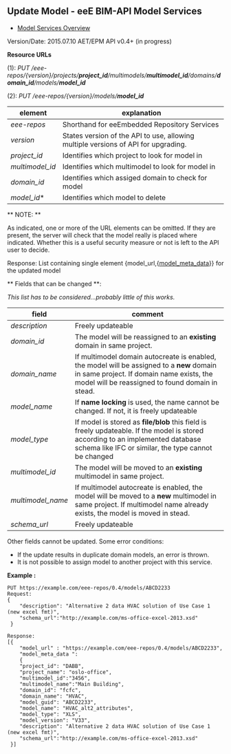 ## Update Model - eeE BIM-API Model Services

* [Model Services Overview](./model_service.md)

Version/Date: 2015.07.10 AET/EPM  API v0.4+ (in progress)


**Resource URLs** 

(1): *PUT /eee-repos/{version}/projects/**project_id**/multimodels/**multimodel_id**/domains/**domain_id**/models/**model_id***

(2): *PUT /eee-repos/{version}/models/**model_id***

element | explanation
--------|-----------|
*eee-repos*	|Shorthand for eeEmbedded Repository Services|
*version*	|States version of the API to use, allowing multiple versions of API for upgrading.
*project_id*	|Identifies which project to look for model in 
*multimodel_id*	|Identifies which multimodel to look for model in 
*domain_id*	|Identifies which assiged domain to check for model 
*model_id**	| Identifies which model to delete


** NOTE: **

As indicated, one or more of the URL elements can be omitted. If they are present, the server will check that the model really is placed where indicated. Whether this is a useful security measure or not is left to the API user to decide.

Response: List containing single element {model_url,{[model_meta_data](./a_schemata/model_meta_data.md)}} for the updated model

** Fields that can be changed **:

*This list has to be considered...probably little of this works.*

field|comment
---|--
*description* | Freely updateable
*domain_id* | The model will be reassigned to an **existing** domain in same project. 
*domain_name* | If multimodel domain autocreate is enabled, the model will be assigned to a **new** domain in same project. If domain name exists, the model will be reassigned to found domain in stead.
*model_name* | If **name locking** is used, the name cannot be changed. If not, it is freely updateable
*model_type* | If model is stored as **file/blob** this field is freely updateable. If the model is stored according to an implemented database schema like IFC or similar, the type cannot be changed
*multimodel_id* | The model will be moved to an **existing** multimodel in same project. 
*multimodel_name* | If multimodel autocreate is enabled, the model will be moved to a **new** multimodel in same project. If multimodel name already exists, the model is moved in stead.
*schema_url*| Freely updateable

Other fields cannot be updated. Some error conditions:

* If the update results in duplicate domain models, an error is thrown.
* It is not possible to assign model to another project with this service.

**Example :**



```
PUT https://example.com/eee-repos/0.4/models/ABCD2233
Request:
{
	"description": "Alternative 2 data HVAC solution of Use Case 1 (new excel fmt)",
	"schema_url":"http://example.com/ms-office-excel-2013.xsd"
 }

Response:
[{
    "model_url" : "https://example.com/eee-repos/0.4/models/ABCD2233",
    "model_meta_data ":
    {
	"project_id": "DABB",
	"project_name": "oslo-office",
	"multimodel_id":"3456",
	"multimodel_name":"Main Building",
	"domain_id": "fcfc",
	"domain_name": "HVAC",
	"model_guid": "ABCD2233",
	"model_name": "HVAC_alt2_attributes",
	"model_type": "XLS",
	"model_version": "V33",
	"description": "Alternative 2 data HVAC solution of Use Case 1 (new excel fmt)",
	"schema_url":"http://example.com/ms-office-excel-2013.xsd"
 }]
```

